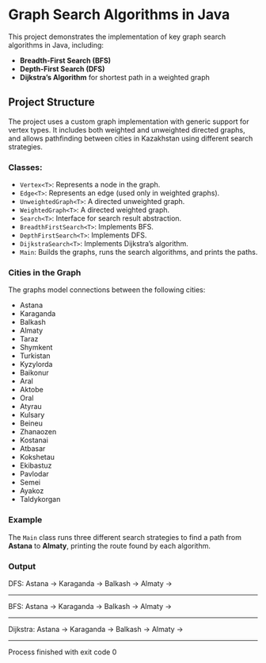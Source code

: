 # Graph Search Algorithms in Java

This project demonstrates the implementation of key graph search algorithms in Java, including:

- **Breadth-First Search (BFS)**
- **Depth-First Search (DFS)**
- **Dijkstra’s Algorithm** for shortest path in a weighted graph

## Project Structure

The project uses a custom graph implementation with generic support for vertex types. It includes both weighted and unweighted directed graphs, and allows pathfinding between cities in Kazakhstan using different search strategies.

### Classes:

- `Vertex<T>`: Represents a node in the graph.
- `Edge<T>`: Represents an edge (used only in weighted graphs).
- `UnweightedGraph<T>`: A directed unweighted graph.
- `WeightedGraph<T>`: A directed weighted graph.
- `Search<T>`: Interface for search result abstraction.
- `BreadthFirstSearch<T>`: Implements BFS.
- `DepthFirstSearch<T>`: Implements DFS.
- `DijkstraSearch<T>`: Implements Dijkstra’s algorithm.
- `Main`: Builds the graphs, runs the search algorithms, and prints the paths.

### Cities in the Graph

The graphs model connections between the following cities:

- Astana
- Karaganda
- Balkash
- Almaty
- Taraz
- Shymkent
- Turkistan
- Kyzylorda
- Baikonur
- Aral
- Aktobe
- Oral
- Atyrau
- Kulsary
- Beineu
- Zhanaozen
- Kostanai
- Atbasar
- Kokshetau
- Ekibastuz
- Pavlodar
- Semei
- Ayakoz
- Taldykorgan

### Example

The `Main` class runs three different search strategies to find a path from **Astana** to **Almaty**, printing the route found by each algorithm.

### Output

DFS:
Astana -> Karaganda -> Balkash -> Almaty ->
_______________________________________________

BFS:
Astana -> Karaganda -> Balkash -> Almaty -> 
_______________________________________________

Dijkstra:
Astana -> Karaganda -> Balkash -> Almaty ->
_______________________________________________


Process finished with exit code 0
